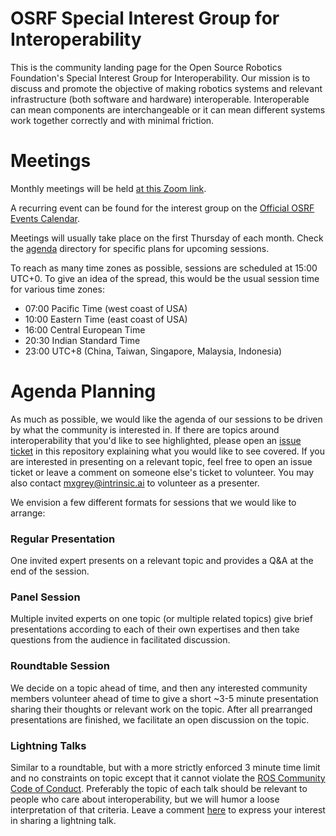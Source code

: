 # OSRF Special Interest Group for Interoperability

This is the community landing page for the Open Source Robotics Foundation's Special Interest Group for Interoperability.
Our mission is to discuss and promote the objective of making robotics systems and relevant infrastructure (both software and hardware) interoperable.
Interoperable can mean components are interchangeable or it can mean different systems work together correctly and with minimal friction.

# Meetings

Monthly meetings will be held [at this Zoom link](https://openrobotics-org.zoom.us/j/82222141986?pwd=30wAfBwxIQ66O12HslQVvBziGxPmJ0.1).

A recurring event can be found for the interest group on the [Official OSRF Events Calendar](https://calendar.google.com/calendar/embed?src=agf3kajirket8khktupm9go748%40group.calendar.google.com&ctz=UTC).

Meetings will usually take place on the first Thursday of each month.
Check the [agenda](agenda) directory for specific plans for upcoming sessions.

To reach as many time zones as possible, sessions are scheduled at 15:00 UTC+0.
To give an idea of the spread, this would be the usual session time for various time zones:
* 07:00 Pacific Time (west coast of USA)
* 10:00 Eastern Time (east coast of USA)
* 16:00 Central European Time
* 20:30 Indian Standard Time
* 23:00 UTC+8 (China, Taiwan, Singapore, Malaysia, Indonesia)

# Agenda Planning

As much as possible, we would like the agenda of our sessions to be driven by what the community is interested in.
If there are topics around interoperability that you'd like to see highlighted, please open an [issue ticket](https://github.com/osrf-sig-interoperability/community/issues) in this repository explaining what you would like to see covered.
If you are interested in presenting on a relevant topic, feel free to open an issue ticket or leave a comment on someone else's ticket to volunteer.
You may also contact mxgrey@intrinsic.ai to volunteer as a presenter.

We envision a few different formats for sessions that we would like to arrange:

### Regular Presentation

One invited expert presents on a relevant topic and provides a Q&A at the end of the session.

### Panel Session

Multiple invited experts on one topic (or multiple related topics) give brief presentations according to each of their own expertises and then take questions from the audience in facilitated discussion.

### Roundtable Session

We decide on a topic ahead of time, and then any interested community members volunteer ahead of time to give a short ~3-5 minute presentation sharing their thoughts or relevant work on the topic.
After all prearranged presentations are finished, we facilitate an open discussion on the topic.

### Lightning Talks

Similar to a roundtable, but with a more strictly enforced 3 minute time limit and no constraints on topic except that it cannot violate the [ROS Community Code of Conduct](https://osrf.github.io/code_of_conduct/#:~:text=Members%20of%20the%20ROS%20community,patches%2C%20problems%2C%20or%20otherwise.).
Preferably the topic of each talk should be relevant to people who care about interoperability, but we will humor a loose interpretation of that criteria.
Leave a comment [here](https://github.com/osrf-sig-interoperability/community/issues/5) to express your interest in sharing a lightning talk.
